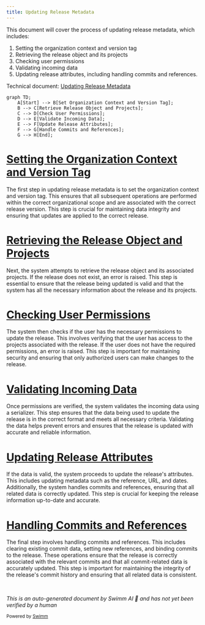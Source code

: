 ```yaml
---
title: Updating Release Metadata
---
```

This document will cover the process of updating release metadata, which includes:

1. Setting the organization context and version tag
2. Retrieving the release object and its projects
3. Checking user permissions
4. Validating incoming data
5. Updating release attributes, including handling commits and references.

Technical document: <SwmLink doc-title="Updating Release Metadata">[Updating Release Metadata](/.swm/updating-release-metadata.8oswlhzd.sw.md)</SwmLink>

```mermaid
graph TD;
    A[Start] --> B[Set Organization Context and Version Tag];
    B --> C[Retrieve Release Object and Projects];
    C --> D[Check User Permissions];
    D --> E[Validate Incoming Data];
    E --> F[Update Release Attributes];
    F --> G[Handle Commits and References];
    G --> H[End];
```

# [Setting the Organization Context and Version Tag](https://app.swimm.io/repos/Z2l0aHViJTNBJTNBc2VudHJ5LWRlbW8tMSUzQSUzQVN3aW1tLURlbW8=/docs/8oswlhzd#binding-the-organization-context)

The first step in updating release metadata is to set the organization context and version tag. This ensures that all subsequent operations are performed within the correct organizational scope and are associated with the correct release version. This step is crucial for maintaining data integrity and ensuring that updates are applied to the correct release.

# [Retrieving the Release Object and Projects](https://app.swimm.io/repos/Z2l0aHViJTNBJTNBc2VudHJ5LWRlbW8tMSUzQSUzQVN3aW1tLURlbW8=/docs/8oswlhzd#retrieving-the-release-object)

Next, the system attempts to retrieve the release object and its associated projects. If the release does not exist, an error is raised. This step is essential to ensure that the release being updated is valid and that the system has all the necessary information about the release and its projects.

# [Checking User Permissions](https://app.swimm.io/repos/Z2l0aHViJTNBJTNBc2VudHJ5LWRlbW8tMSUzQSUzQVN3aW1tLURlbW8=/docs/8oswlhzd#checking-permissions)

The system then checks if the user has the necessary permissions to update the release. This involves verifying that the user has access to the projects associated with the release. If the user does not have the required permissions, an error is raised. This step is important for maintaining security and ensuring that only authorized users can make changes to the release.

# [Validating Incoming Data](https://app.swimm.io/repos/Z2l0aHViJTNBJTNBc2VudHJ5LWRlbW8tMSUzQSUzQVN3aW1tLURlbW8=/docs/8oswlhzd#validating-incoming-data)

Once permissions are verified, the system validates the incoming data using a serializer. This step ensures that the data being used to update the release is in the correct format and meets all necessary criteria. Validating the data helps prevent errors and ensures that the release is updated with accurate and reliable information.

# [Updating Release Attributes](https://app.swimm.io/repos/Z2l0aHViJTNBJTNBc2VudHJ5LWRlbW8tMSUzQSUzQVN3aW1tLURlbW8=/docs/8oswlhzd#updating-the-releases-attributes)

If the data is valid, the system proceeds to update the release's attributes. This includes updating metadata such as the reference, URL, and dates. Additionally, the system handles commits and references, ensuring that all related data is correctly updated. This step is crucial for keeping the release information up-to-date and accurate.

# [Handling Commits and References](https://app.swimm.io/repos/Z2l0aHViJTNBJTNBc2VudHJ5LWRlbW8tMSUzQSUzQVN3aW1tLURlbW8=/docs/8oswlhzd#handling-commits-and-references)

The final step involves handling commits and references. This includes clearing existing commit data, setting new references, and binding commits to the release. These operations ensure that the release is correctly associated with the relevant commits and that all commit-related data is accurately updated. This step is important for maintaining the integrity of the release's commit history and ensuring that all related data is consistent.

&nbsp;

*This is an auto-generated document by Swimm AI 🌊 and has not yet been verified by a human*

<SwmMeta version="3.0.0" repo-id="Z2l0aHViJTNBJTNBc2VudHJ5LWRlbW8tMSUzQSUzQVN3aW1tLURlbW8=" repo-name="sentry-demo-1" doc-type="product-flows"><sup>Powered by [Swimm](/)</sup></SwmMeta>
